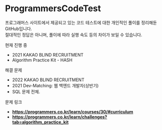 # ProgrammersCodeTest

프로그래머스 사이트에서 제공되고 있는 코드 테스트에 대한 개인적인 풀이를 정리해둔 GitHub입니다.  
절대적인 정답은 아니며, 풀이에 따라 실행 속도 등의 차이가 보일 수 있습니다.

현재 진행 중
- 2021 KAKAO BLIND RECRUITMENT
- Algorithm Practice Kit - HASH

해결 문제
- 2022 KAKAO BLIND RECRUITMENT
- 2021 Dev-Matching: 웹 백엔드 개발자(상반기)
- SQL 문제 전체.

문제 링크
- **https://programmers.co.kr/learn/courses/30/#curriculum** 
- **https://programmers.co.kr/learn/challenges?tab=algorithm_practice_kit**
